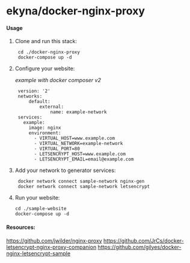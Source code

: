 ekyna/docker-nginx-proxy
===

#### Usage

1. Clone and run this stack: 

        cd ./docker-nginx-proxy
        docker-compose up -d

2. Configure your website: 
    
    _example with docker composer v2_

        version: '2'
        networks:
            default:
                external:
                    name: example-network
        services:
          example:
            image: nginx
            environment:
              - VIRTUAL_HOST=www.example.com
              - VIRTUAL_NETWORK=example-network
              - VIRTUAL_PORT=80
              - LETSENCRYPT_HOST=www.example.com
              - LETSENCRYPT_EMAIL=email@example.com

3. Add your network to generator services:

        docker network connect sample-network nginx-gen
        docker network connect sample-network letsencrypt

3. Run your website:

       cd ./sample-website
       docker-compose up -d 

#### Resources:

https://github.com/jwilder/nginx-proxy
https://github.com/JrCs/docker-letsencrypt-nginx-proxy-companion
https://github.com/gilyes/docker-nginx-letsencrypt-sample
